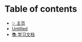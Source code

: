 # Table of contents

* [✨  主页](README.md)
* [Untitled](untitled.md)
* [📚  学习文档](https://docs.doublez.pro)

